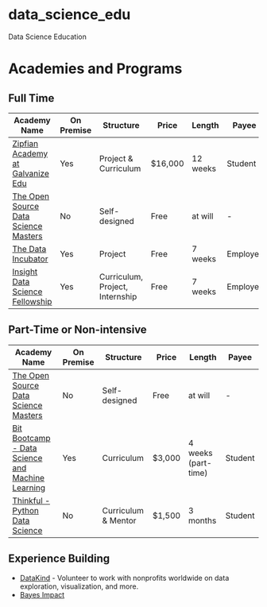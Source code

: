 # data_science_edu
Data Science Education

# Academies and Programs

## Full Time

| Academy Name | On Premise | Structure | Price | Length | Payee | 
| ---- | ------ | ----- | ------ | -------- | --- |
| [Zipfian Academy at Galvanize Edu](http://www.zipfianacademy.com/) | Yes | Project & Curriculum | $16,000 | 12 weeks | Student |
| [The Open Source Data Science Masters](datasciencemasters.org) | No | Self-designed | Free | at will | - |
| [The Data Incubator](https://www.thedataincubator.com/) | Yes | Project | Free | 7 weeks | Employer |
| [Insight Data Science Fellowship](http://insightdatascience.com/) | Yes | Curriculum, Project, Internship | Free | 7 weeks | Employer |

## Part-Time or Non-intensive

| Academy Name | On Premise | Structure | Price | Length | Payee | 
| ---- | ------ | ----- | ------ | -------- | --- |
| [The Open Source Data Science Masters](datasciencemasters.org) | No | Self-designed | Free | at will | - |
| [Bit Bootcamp - Data Science and Machine Learning](http://www.bitbootcamp.com/) | Yes | Curriculum | $3,000 | 4 weeks (part-time) | Student |
| [Thinkful - Python Data Science](https://www.thinkful.com/courses/learn-data-science-online/) | No | Curriculum & Mentor | $1,500 | 3 months | Student |

## Experience Building
- [DataKind](http://www.datakind.org/) - Volunteer to work with nonprofits worldwide on data exploration, visualization, and more.
- [Bayes Impact](http://www.bayesimpact.org/)
